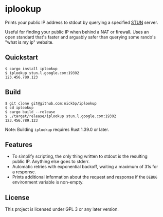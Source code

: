 # iplookup

Prints your public IP address to stdout by querying a specified [STUN](https://tools.ietf.org/html/rfc5389) server.

Useful for finding your public IP when behind a NAT or firewall. Uses an open standard that's faster and arguably safer than querying some rando's "what is my ip" website.

## Quickstart

```
$ cargo install iplookup
$ iplookup stun.l.google.com:19302
123.456.789.123
```

## Build

```
$ git clone git@github.com:nickbp/iplookup
$ cd iplookup
$ cargo build --release
$ ./target/release/iplookup stun.l.google.com:19302
123.456.789.123
```

Note: Building `iplookup` requires Rust 1.39.0 or later.

## Features

- To simplify scripting, the only thing written to stdout is the resulting public IP. Anything else goes to stderr.
- Automatic retries with exponential backoff, waiting a maximum of 31s for a response.
- Prints additional information about the request and response if the `DEBUG` environment variable is non-empty.

## License

This project is licensed under GPL 3 or any later version.
